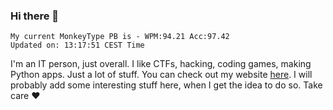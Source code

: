 ### Hi there 👋
<!-- PB START -->
```
My current MonkeyType PB is - WPM:94.21 Acc:97.42
Updated on: 13:17:51 CEST Time
```
<!-- PB END -->
I'm an IT person, just overall. I like CTFs, hacking, coding games, making Python apps. Just a lot of stuff.
You can check out my website [here](https://skill3472.github.io/).
I will probably add some interesting stuff here, when I get the idea to do so. Take care ❤️
